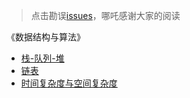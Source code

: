 > 点击勘误[issues](https://github.com/webVueBlog/learn-web/issues)，哪吒感谢大家的阅读

《数据结构与算法》

- [栈-队列-堆](/DataStructure/栈-队列-堆)
- [链表](/DataStructure/链表)
- [时间复杂度与空间复杂度](/DataStructure/时间复杂度与空间复杂度)


